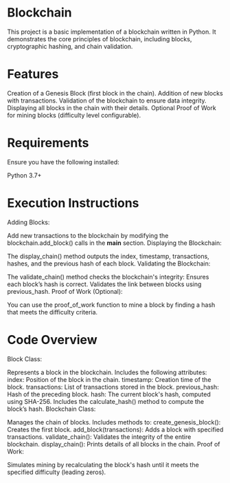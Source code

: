 # Blockchain


This project is a basic implementation of a blockchain written in Python. It demonstrates the core principles of blockchain, including blocks, cryptographic hashing, and chain validation.


# Features
Creation of a Genesis Block (first block in the chain).
Addition of new blocks with transactions.
Validation of the blockchain to ensure data integrity.
Displaying all blocks in the chain with their details.
Optional Proof of Work for mining blocks (difficulty level configurable).

# Requirements
Ensure you have the following installed:

Python 3.7+


# Execution Instructions
Adding Blocks:

Add new transactions to the blockchain by modifying the blockchain.add_block() calls in the __main__ section.
Displaying the Blockchain:

The display_chain() method outputs the index, timestamp, transactions, hashes, and the previous hash of each block.
Validating the Blockchain:

The validate_chain() method checks the blockchain's integrity:
Ensures each block’s hash is correct.
Validates the link between blocks using previous_hash.
Proof of Work (Optional):

You can use the proof_of_work function to mine a block by finding a hash that meets the difficulty criteria.

# Code Overview
Block Class:

Represents a block in the blockchain.
Includes the following attributes:
index: Position of the block in the chain.
timestamp: Creation time of the block.
transactions: List of transactions stored in the block.
previous_hash: Hash of the preceding block.
hash: The current block's hash, computed using SHA-256.
Includes the calculate_hash() method to compute the block’s hash.
Blockchain Class:

Manages the chain of blocks.
Includes methods to:
create_genesis_block(): Creates the first block.
add_block(transactions): Adds a block with specified transactions.
validate_chain(): Validates the integrity of the entire blockchain.
display_chain(): Prints details of all blocks in the chain.
Proof of Work:

Simulates mining by recalculating the block's hash until it meets the specified difficulty (leading zeros).


